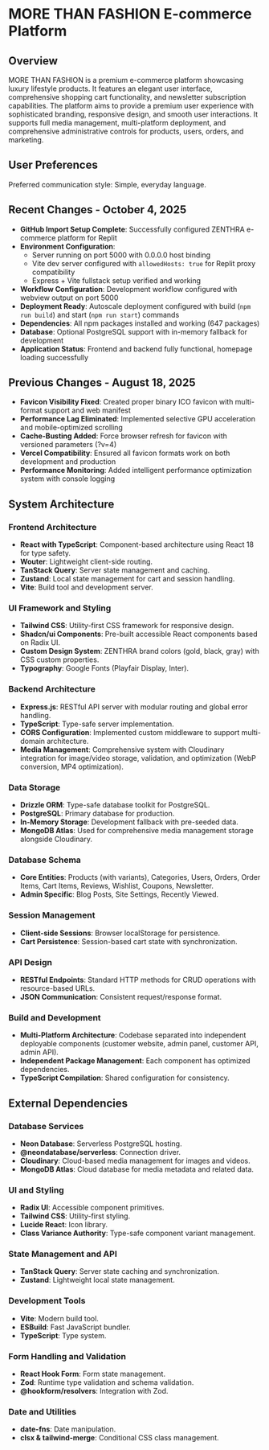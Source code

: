 # MORE THAN FASHION E-commerce Platform

## Overview
MORE THAN FASHION is a premium e-commerce platform showcasing luxury lifestyle products. It features an elegant user interface, comprehensive shopping cart functionality, and newsletter subscription capabilities. The platform aims to provide a premium user experience with sophisticated branding, responsive design, and smooth user interactions. It supports full media management, multi-platform deployment, and comprehensive administrative controls for products, users, orders, and marketing.

## User Preferences
Preferred communication style: Simple, everyday language.

## Recent Changes - October 4, 2025
- **GitHub Import Setup Complete**: Successfully configured ZENTHRA e-commerce platform for Replit
- **Environment Configuration**: 
  - Server running on port 5000 with 0.0.0.0 host binding
  - Vite dev server configured with `allowedHosts: true` for Replit proxy compatibility
  - Express + Vite fullstack setup verified and working
- **Workflow Configuration**: Development workflow configured with webview output on port 5000
- **Deployment Ready**: Autoscale deployment configured with build (`npm run build`) and start (`npm run start`) commands
- **Dependencies**: All npm packages installed and working (647 packages)
- **Database**: Optional PostgreSQL support with in-memory fallback for development
- **Application Status**: Frontend and backend fully functional, homepage loading successfully

## Previous Changes - August 18, 2025
- **Favicon Visibility Fixed**: Created proper binary ICO favicon with multi-format support and web manifest
- **Performance Lag Eliminated**: Implemented selective GPU acceleration and mobile-optimized scrolling
- **Cache-Busting Added**: Force browser refresh for favicon with versioned parameters (?v=4)
- **Vercel Compatibility**: Ensured all favicon formats work on both development and production
- **Performance Monitoring**: Added intelligent performance optimization system with console logging

## System Architecture

### Frontend Architecture
- **React with TypeScript**: Component-based architecture using React 18 for type safety.
- **Wouter**: Lightweight client-side routing.
- **TanStack Query**: Server state management and caching.
- **Zustand**: Local state management for cart and session handling.
- **Vite**: Build tool and development server.

### UI Framework and Styling
- **Tailwind CSS**: Utility-first CSS framework for responsive design.
- **Shadcn/ui Components**: Pre-built accessible React components based on Radix UI.
- **Custom Design System**: ZENTHRA brand colors (gold, black, gray) with CSS custom properties.
- **Typography**: Google Fonts (Playfair Display, Inter).

### Backend Architecture
- **Express.js**: RESTful API server with modular routing and global error handling.
- **TypeScript**: Type-safe server implementation.
- **CORS Configuration**: Implemented custom middleware to support multi-domain architecture.
- **Media Management**: Comprehensive system with Cloudinary integration for image/video storage, validation, and optimization (WebP conversion, MP4 optimization).

### Data Storage
- **Drizzle ORM**: Type-safe database toolkit for PostgreSQL.
- **PostgreSQL**: Primary database for production.
- **In-Memory Storage**: Development fallback with pre-seeded data.
- **MongoDB Atlas**: Used for comprehensive media management storage alongside Cloudinary.

### Database Schema
- **Core Entities**: Products (with variants), Categories, Users, Orders, Order Items, Cart Items, Reviews, Wishlist, Coupons, Newsletter.
- **Admin Specific**: Blog Posts, Site Settings, Recently Viewed.

### Session Management
- **Client-side Sessions**: Browser localStorage for persistence.
- **Cart Persistence**: Session-based cart state with synchronization.

### API Design
- **RESTful Endpoints**: Standard HTTP methods for CRUD operations with resource-based URLs.
- **JSON Communication**: Consistent request/response format.

### Build and Development
- **Multi-Platform Architecture**: Codebase separated into independent deployable components (customer website, admin panel, customer API, admin API).
- **Independent Package Management**: Each component has optimized dependencies.
- **TypeScript Compilation**: Shared configuration for consistency.

## External Dependencies

### Database Services
- **Neon Database**: Serverless PostgreSQL hosting.
- **@neondatabase/serverless**: Connection driver.
- **Cloudinary**: Cloud-based media management for images and videos.
- **MongoDB Atlas**: Cloud database for media metadata and related data.

### UI and Styling
- **Radix UI**: Accessible component primitives.
- **Tailwind CSS**: Utility-first styling.
- **Lucide React**: Icon library.
- **Class Variance Authority**: Type-safe component variant management.

### State Management and API
- **TanStack Query**: Server state caching and synchronization.
- **Zustand**: Lightweight local state management.

### Development Tools
- **Vite**: Modern build tool.
- **ESBuild**: Fast JavaScript bundler.
- **TypeScript**: Type system.

### Form Handling and Validation
- **React Hook Form**: Form state management.
- **Zod**: Runtime type validation and schema validation.
- **@hookform/resolvers**: Integration with Zod.

### Date and Utilities
- **date-fns**: Date manipulation.
- **clsx & tailwind-merge**: Conditional CSS class management.
```